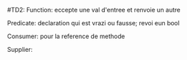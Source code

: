 #TD2:
Function:
eccepte une val d'entree et renvoie un autre

Predicate: declaration qui est vrazi ou fausse; revoi eun bool

Consumer: pour la reference de methode

Supplier:
